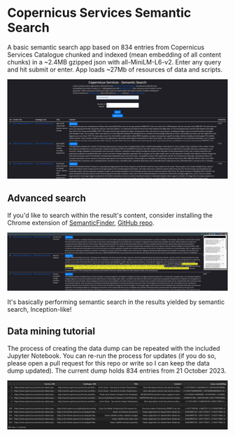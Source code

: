 # Copernicus Services Semantic Search

A basic semantic search app based on 834 entries from Copernicus Services Catalogue chunked and indexed (mean embedding of all content chunks) in a ~2.4MB gzipped json with all-MiniLM-L6-v2. Enter any query and hit submit or enter. App loads ~27Mb of resources of data and scripts.

![](copernicus-services-semantic-search-interface-dark.png)

## Advanced search 

If you'd like to search within the result's content, consider installing the Chrome extension of [SemanticFinder](https://chrome.google.com/webstore/detail/semanticfinder/ddmgffoffelnhnonpoiblaoboaeieejl), [GitHub repo](https://github.com/do-me/SemanticFinder).

![](semantic-finder-results.png)

It's basically performing semantic search in the results yielded by semantic search, Inception-like! 

## Data mining tutorial 

The process of creating the data dump can be repeated with the included Jupyter Notebook. You can re-run the process for updates (if you do so, please open a pull request for this repo or write so I can keep the data dump updated). The current dump holds 834 entries from 21 October 2023.

![](copernicus-services-df.png)
